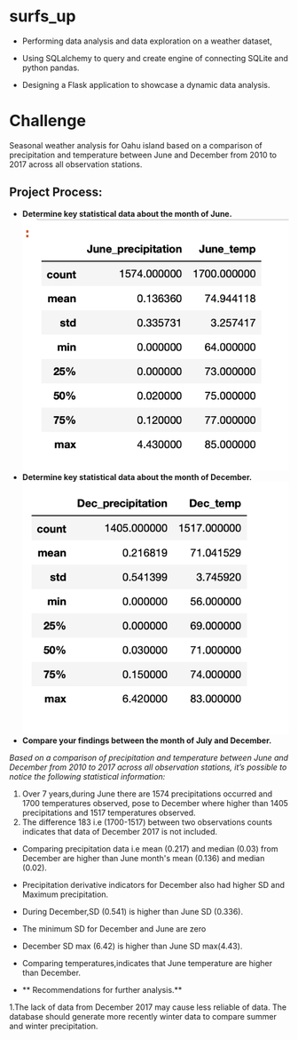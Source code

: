 # surfs_up

- Performing data analysis and data exploration on a weather dataset,

- Using SQLalchemy to query and create engine of connecting SQLite and python pandas.

- Designing a Flask application to showcase a dynamic data analysis.



# Challenge

Seasonal weather analysis for Oahu island based on a comparison of precipitation and temperature between June and December from 2010 to 2017 across all observation stations.

## Project Process:

- **Determine key statistical data about the month of June.**
![Jane_stats_summary.png](/Analysis/June_stats_summary.png)
- **Determine key statistical data about the month of December.**
![Dec_stats_summary.png](/Analysis/Dec_stats_summary.png)
- **Compare your findings between the month of July and December.**

*Based on a comparison of precipitation and temperature between June and December from 2010 to 2017 across all observation stations, it’s possible to notice the following statistical information:*

 1. Over 7 years,during June there are 1574 precipitations occurred and 1700 temperatures  observed, pose to December where higher than 1405 precipitations and 1517 temperatures  observed. 
 2. The difference 183 i.e (1700-1517)  between two observations counts indicates that data of December 2017 is not included.
 - Comparing precipitation data i.e mean (0.217) and median (0.03) from December are higher than June month's mean (0.136) and median (0.02).
 - Precipitation derivative indicators for December also had higher SD and Maximum precipitation. 
 - During December,SD (0.541) is higher than June SD (0.336). 
 - The minimum SD for December and June are zero
 - December SD max (6.42) is higher than June SD max(4.43).
 - Comparing temperatures,indicates that June temperature are higher than December.

- ** Recommendations for further analysis.**

 1.The lack of data from December 2017  may cause less reliable of data. The database should generate more recently winter data to compare summer and winter precipitation.
 